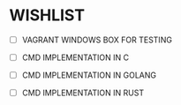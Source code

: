 # WISHLIST

- [ ] VAGRANT WINDOWS BOX FOR TESTING
- [ ] CMD IMPLEMENTATION IN C
- [ ] CMD IMPLEMENTATION IN GOLANG
- [ ] CMD IMPLEMENTATION IN RUST

